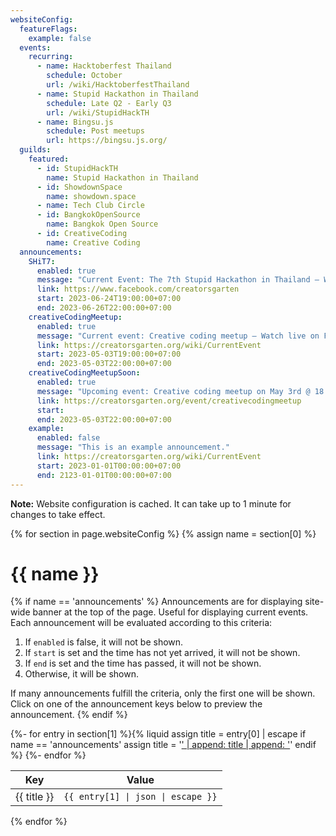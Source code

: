 ```yaml
---
websiteConfig:
  featureFlags:
    example: false
  events:
    recurring:
      - name: Hacktoberfest Thailand
        schedule: October
        url: /wiki/HacktoberfestThailand
      - name: Stupid Hackathon in Thailand
        schedule: Late Q2 - Early Q3
        url: /wiki/StupidHackTH
      - name: Bingsu.js
        schedule: Post meetups
        url: https://bingsu.js.org/
  guilds:
    featured:
      - id: StupidHackTH
        name: Stupid Hackathon in Thailand
      - id: ShowdownSpace
        name: showdown.space
      - name: Tech Club Circle
      - id: BangkokOpenSource
        name: Bangkok Open Source
      - id: CreativeCoding
        name: Creative Coding
  announcements:
    SHiT7:
      enabled: true
      message: "Current Event: The 7th Stupid Hackathon in Thailand — Watch Live On Facebook."
      link: https://www.facebook.com/creatorsgarten
      start: 2023-06-24T19:00:00+07:00
      end: 2023-06-26T22:00:00+07:00
    creativeCodingMeetup:
      enabled: true
      message: "Current event: Creative coding meetup — Watch live on Facebook."
      link: https://creatorsgarten.org/wiki/CurrentEvent
      start: 2023-05-03T19:00:00+07:00
      end: 2023-05-03T22:00:00+07:00
    creativeCodingMeetupSoon:
      enabled: true
      message: "Upcoming event: Creative coding meetup on May 3rd @ 18:00. Live streaming is available."
      link: https://creatorsgarten.org/event/creativecodingmeetup
      start:
      end: 2023-05-03T22:00:00+07:00
    example:
      enabled: false
      message: "This is an example announcement."
      link: https://creatorsgarten.org/wiki/CurrentEvent
      start: 2023-01-01T00:00:00+07:00
      end: 2123-01-01T00:00:00+07:00
---
```


**Note:** Website configuration is cached. It can take up to 1 minute for changes to take effect.

{% for section in page.websiteConfig %}
{% assign name = section[0] %}

# {{ name }}

{% if name == 'announcements' %}
Announcements are for displaying site-wide banner at the top of the page. Useful for displaying current events.
Each announcement will be evaluated according to this criteria:

1. If `enabled` is false, it will not be shown.
2. If `start` is set and the time has not yet arrived, it will not be shown.
3. If `end` is set and the time has passed, it will not be shown.
4. Otherwise, it will be shown.

If many announcements fulfill the criteria, only the first one will be shown. Click on one of the announcement keys below to preview the announcement.
{% endif %}

<table><thead><tr><th>Key</th><th>Value</th></tr></thead><tbody>
{%- for entry in section[1] %}{% liquid
assign title = entry[0] | escape
if name == 'announcements'
  assign title = '<a href="?previewAnnouncement=' | append: title | append: '">' | append: title | append: '</a>'
endif
%}
<tr><td>{{ title }}</td><td><pre style="margin:0"><code style="white-space:pre-wrap">{{ entry[1] | json | escape }}</code></pre></td></tr>
{%- endfor %}
</tbody></table>

{% endfor %}